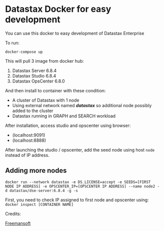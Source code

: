# Datastax Docker for easy development
You can use this docker to easy development of Datastax Enterprise

To run:

```docker-compose up```

This will pull 3 image from docker hub:
1. Datastax Server 6.8.4
2. Datastax Studio 6.8.4
3. Datastax OpsCenter 6.8.0

And then install to container with these condition:
- A cluster of Datastax with 1 node
- Using external network named ***datastax*** so additional node possibly added to the cluster
- Datastax running in GRAPH and SEARCH workload

After installation, access studio and opscenter using browser:
- (localhost:9091)
- (localhost:8888)

After launching the studio / opscenter, add the seed node using host ```node``` instead of IP address.

## Adding more nodes
```
docker run --network datastax -e DS_LICENSE=accept -e SEEDS=[FIRST NODE IP ADDRESS] -e OPSCENTER_IP=[OPSCENTER IP ADDRESS] --name node2 -d datastax/dse-server:6.8.4 -g -s
```

First, you need to check IP assigned to first node and opscenter using:
```docker inspect [CONTAINER NAME]```

Credits:

[Freemansoft](https://github.com/freemansoft/docker-scripts)
